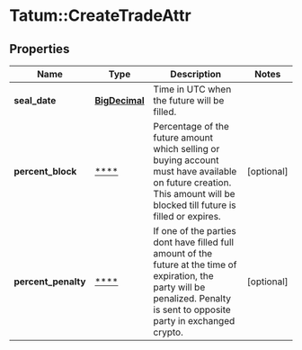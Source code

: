 # Tatum::CreateTradeAttr

## Properties
Name | Type | Description | Notes
------------ | ------------- | ------------- | -------------
**seal_date** | [**BigDecimal**](BigDecimal.md) | Time in UTC when the future will be filled. | 
**percent_block** | [****](.md) | Percentage of the future amount which selling or buying account must have available on future creation. This amount will be blocked till future is filled or expires. | [optional] 
**percent_penalty** | [****](.md) | If one of the parties dont have filled full amount of the future at the time of expiration, the party will be penalized. Penalty is sent to opposite party in exchanged crypto. | [optional] 

